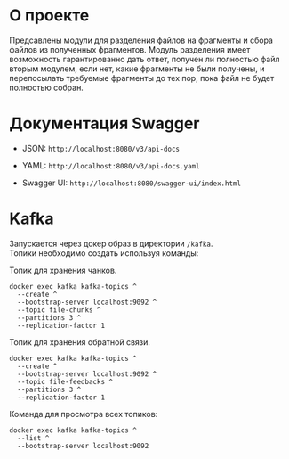 # О проекте

Предсавлены модули для разделения файлов на фрагменты и сбора файлов из полученных фрагментов. 
Модуль разделения имеет возможность гарантированно дать ответ, получен ли полностью файл вторым модулем,
если нет, какие фрагменты не были получены, и перепосылать требуемые фрагменты до тех пор, пока файл не будет полностью собран.

#  Документация Swagger

- JSON: `http://localhost:8080/v3/api-docs`

- YAML: `http://localhost:8080/v3/api-docs.yaml`

- Swagger UI: `http://localhost:8080/swagger-ui/index.html`

# Kafka

Запускается через докер образ в директории `/kafka`.  
Топики необходимо создать используя команды:

 Топик для хранения чанков.
 
```
docker exec kafka kafka-topics ^
  --create ^
  --bootstrap-server localhost:9092 ^
  --topic file-chunks ^
  --partitions 3 ^
  --replication-factor 1
```

 Топик для хранения обратной связи.
 
```
docker exec kafka kafka-topics ^
  --create ^
  --bootstrap-server localhost:9092 ^
  --topic file-feedbacks ^
  --partitions 3 ^
  --replication-factor 1
```


Команда для просмотра всех топиков:

```
docker exec kafka kafka-topics ^
  --list ^
  --bootstrap-server localhost:9092      
```